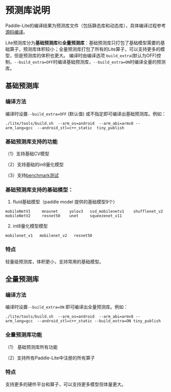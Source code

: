 
# 预测库说明

Paddle-Lite的编译结果为预测库文件（包括静态库和动态库），具体编译过程参考[源码编译](./source_compile)。

Lite预测库分为**基础预测库**和**全量预测库**：基础预测库只打包了基础模型需要的基础算子，预测库体积较小；全量预测库打包了所有的Lite算子，可以支持更多的模型，但是预测库的体积也更大。 编译时由编译选项 `build_extra`(默认为OFF)控制，`--build_extra=OFF`时编译基础预测库，`--build_extra=ON`时编译全量的预测库。

## 基础预测库

### 编译方法
编译时设置`--build_extra=OFF` (默认值) 或不指定即可编译出基础预测库。例如：

```
./lite/tools/build.sh  --arm_os=android  --arm_abi=armv8 --arm_lang=gcc  --android_stl=c++_static  tiny_publish
```

### 基础预测库支持的功能

（1）支持基础CV模型

（2）支持基础的in8量化模型

（3）支持[benchmark测试](../benchmark/benchmark)


### 基础预测库支持的基础模型：

1. fluid基础模型（paddle model 提供的基础模型9个）

```
mobileNetV1     mnasnet     yolov3   ssd_mobilenetv1    shufflenet_v2
mobileNetV2     resnet50    unet     squeezenet_v11
```

2. int8量化模型模型

```
mobilenet_v1   mobilenet_v2   resnet50
```

### 特点
  轻量级预测库，体积更小，支持常用的基础模型。



## 全量预测库

### 编译方法
编译时设置`--build_extra=ON` 即可编译出全量预测库。例如：

```
./lite/tools/build.sh  --arm_os=android  --arm_abi=armv8 --arm_lang=gcc  --android_stl=c++_static --build_extra=ON tiny_publish
```
### 全量预测库功能

（1） 基础预测库所有功能

（2）支持所有Paddle-Lite中注册的所有算子

### 特点
  支持更多的硬件平台和算子，可以支持更多模型但体量更大。
